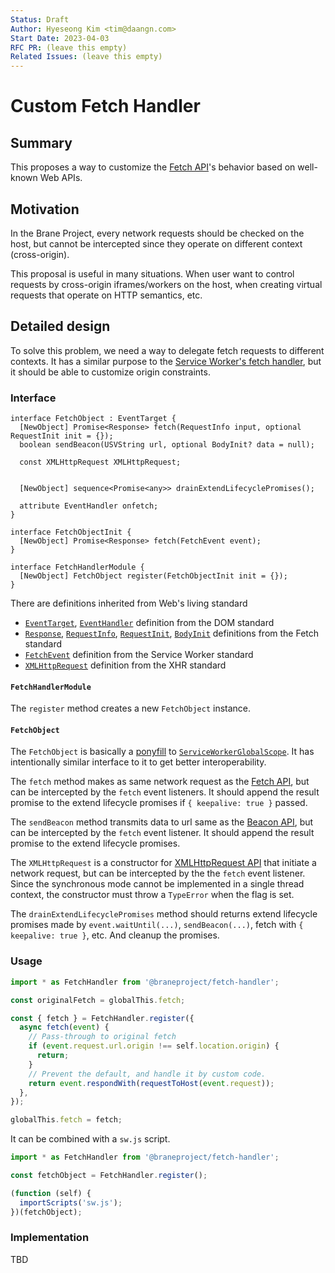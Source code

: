 ```yaml
---
Status: Draft
Author: Hyeseong Kim <tim@daangn.com>
Start Date: 2023-04-03
RFC PR: (leave this empty)
Related Issues: (leave this empty)
---
```


# Custom Fetch Handler

## Summary

This proposes a way to customize the [Fetch API]'s behavior based on well-known Web APIs.

## Motivation

In the Brane Project, every network requests should be checked on the host, but cannot be intercepted since they operate on different context (cross-origin).

This proposal is useful in many situations. When user want to control requests by cross-origin iframes/workers on the host, when creating virtual requests that operate on HTTP semantics, etc.

## Detailed design

To solve this problem, we need a way to delegate fetch requests to different contexts. It has a similar purpose to the [Service Worker's fetch handler], but it should be able to customize origin constraints.

### Interface

```webidl
interface FetchObject : EventTarget {
  [NewObject] Promise<Response> fetch(RequestInfo input, optional RequestInit init = {});
  boolean sendBeacon(USVString url, optional BodyInit? data = null);

  const XMLHttpRequest XMLHttpRequest;


  [NewObject] sequence<Promise<any>> drainExtendLifecyclePromises();

  attribute EventHandler onfetch;
}

interface FetchObjectInit {
  [NewObject] Promise<Response> fetch(FetchEvent event);
}

interface FetchHandlerModule {
  [NewObject] FetchObject register(FetchObjectInit init = {});
}
```

There are definitions inherited from Web's living standard

- [`EventTarget`](https://dom.spec.whatwg.org/#eventtarget), [`EventHandler`](https://html.spec.whatwg.org/multipage/webappapis.html#eventhandler) definition from the DOM standard
- [`Response`](https://fetch.spec.whatwg.org/#response-class), [`RequestInfo`](https://fetch.spec.whatwg.org/#requestinfo), [`RequestInit`](https://fetch.spec.whatwg.org/#requestinit), [`BodyInit`](https://fetch.spec.whatwg.org/#bodyinit) definitions from the Fetch standard
- [`FetchEvent`](https://w3c.github.io/ServiceWorker/#fetchevent) definition from the Service Worker standard
- [`XMLHttpRequest`](https://xhr.spec.whatwg.org/#interface-xmlhttprequest) definition from the XHR standard

#### `FetchHandlerModule`

The `register` method creates a new `FetchObject` instance.

#### `FetchObject`

The `FetchObject` is basically a [ponyfill](https://github.com/sindresorhus/ponyfill) to [`ServiceWorkerGlobalScope`](https://w3c.github.io/ServiceWorker/#serviceworkerglobalscope-interface). It has intentionally similar interface to it to get better interoperability.

The `fetch` method makes as same network request as the [Fetch API], but can be intercepted by the `fetch` event listeners. It should append the result promise to the extend lifecycle promises if `{ keepalive: true }` passed.

The `sendBeacon` method transmits data to url same as the [Beacon API], but can be intercepted by the `fetch` event listener. It should append the result promise to the extend lifecycle promises.

The `XMLHttpRequest` is a constructor for [XMLHttpRequest API] that initiate a network request, but can be intercepted by the the `fetch` event listener. Since the synchronous mode cannot be implemented in a single thread context, the constructor must throw a `TypeError` when the flag is set.

The `drainExtendLifecyclePromises` method should returns extend lifecycle promises made by `event.waitUntil(...)`, `sendBeacon(...)`, fetch with `{ keepalive: true }`, etc. And cleanup the promises.

### Usage

```js
import * as FetchHandler from '@braneproject/fetch-handler';

const originalFetch = globalThis.fetch;

const { fetch } = FetchHandler.register({
  async fetch(event) {
    // Pass-through to original fetch
    if (event.request.url.origin !== self.location.origin) {
      return;
    }
    // Prevent the default, and handle it by custom code.
    return event.respondWith(requestToHost(event.request));
  },
});

globalThis.fetch = fetch;
```

It can be combined with a `sw.js` script.

```js
import * as FetchHandler from '@braneproject/fetch-handler';

const fetchObject = FetchHandler.register();

(function (self) {
  importScripts('sw.js');
})(fetchObject);
```

### Implementation

TBD

[Fetch API]: https://fetch.spec.whatwg.org/#fetch-method
[Beacon API]: https://w3c.github.io/beacon/#sendbeacon-method
[XMLHttpRequest API]: https://xhr.spec.whatwg.org/#interface-xmlhttprequest
[Service Worker's fetch handler]: https://developer.mozilla.org/en-US/docs/Web/API/ServiceWorkerGlobalScope/fetch_event
